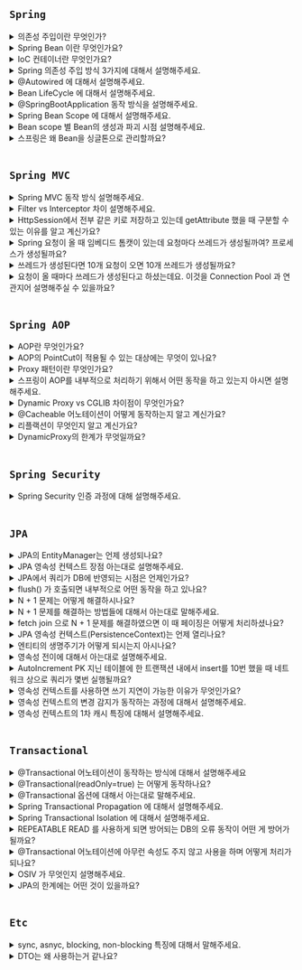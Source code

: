 ## `Spring`

<details>
  <summary>의존성 주입이란 무엇인가?</summary> 
  <br>

의존 관계 주입(Dependency Injection)이라고도 하며, 어떤 객체가 사용하는 의존 객체를 직접 만들어 사용하는게 아니라, `외부에서 주입 받아 사용`하는 방법이다. (new 연산자를 이용해서 객체를 생성하는 것이라고 생각하면 된다)

</details>

<details>
  <summary>Spring Bean 이란 무엇인가요?</summary>  
  <br>

Spring Bean 이란 IoC 컨테이너에서 관리하는 객체를 말한다.(스프링이 제어권을 가지고 직접 만들고 관계를 부여하는 오브젝트를 Bean 이라고 부른다.)

- 스프링 IoC 컨테이너에 등록된 Bean들은 `의존성 관리가 수월`해진다.
- 스프링 IoC 컨테이너에 등록된 Bean들은 `싱글톤`의 형태이다

Spring Bean 으로 등록되었을 때 위와 같은 장점이 있다.

</details>

<details>
  <summary>IoC 컨테이너란 무엇인가요?</summary>
  <br>

스프링에서는 빈의 생성과 관계설정 같은 제어를 담당하는 IoC 오브젝트를 `빈 팩토리(Bean Factory)` 라고 부릅니다. 보통은 빈 팩토리보다는 이를 좀 더 확장한 `애플리케이션 컨텍스트`를 주로 사용합니다.

</details>  

<details>
  <summary>Spring 의존성 주입 방식 3가지에 대해서 설명해주세요.</summary>
  <br>

- 생성자 주입
  - 제일 권장되는 방식이다. 필드에 final 을 추가하면 생성자에서 반드시 초기화 해주어야 하기 때문에 NPE를 방지하는데 도움을 줄 수 있다.
- Setter 주입
  - Setter 를 통해서도 의존성 주입을 할 수 있다. 하지만 Setter를 통해서 의존 관계를 변경할 수 있어 여러 명에서 개발할 때 예상치 못한 에러를 발생할 수 있다는 단점이 있다.
- 필드 주입
  - 필드 주입은 권장하지 않는 방식이다. 필드 주입을 통해서 주입을 해버리면 다른 의존 관계로 바꾸고 싶어도 바꿀 수가 없다. 그리고 DI 프레임 워크가 없다면 의존성 주입을 할 수 없다는 큰 단점이 있다.
  
</details>

<details>
  <summary>@Autowired 에 대해서 설명해주세요.</summary>
  <br>

해당 어노테이션이 존재하면 어노테이션이 붙어있는 클래스가 `IoC 컨테이너에 Bean`으로 등록되어 있는지 확인하고 등록되어 있다면 의존성 주입을 해주고, 등록되어 있지 않다면 런타임에 에러가 발생합니다.
</details>

<details>
  <summary>Bean LifeCycle 에 대해서 설명해주세요.</summary>
  <br>

IoC 컨테이너 생성 -> Bean 등록 -> Bean 객체들의 의존 관계 주입 -> 초기화 콜백 -> 소멸전 콜백 -> IoC 컨테이너 소멸

- 인터페이스(InitializingBean, DisposableBean)
- 설정 정보에 초기화 메소드, 종료 메소드 지정 
- @PostConstruct, @PreDestroy 애노테이션 지원

스프링은 총 3가지의 빈 생명주기 콜백을 제공합니다.

</details>

<details>
  <summary>@SpringBootApplication 동작 방식을 설명해주세요.</summary>
  <br>

SpringBootApplication 내부를 보면 `ComponentSacn`, `@SpringBootConfiguration`, `@EnableAutoConfiguration` 대표적으로 3가지가 존재한다.

- `ComponentScan`: 현재 어노테이션이 존재하는 같은 곳에 위치한 Bean 으로 등록할 수 있는 어노테이션을 찾아서 자동으로 Bean 으로 등록해주는 역할을 합니다.
- `EnableAutoConfigure`: 
  - @ComponentScan에서 먼저 스캔해서 Bean으로 등록하고 tomcat등 스프링이 정의한 외부 의존성을 갖는 class들을 스캔해서 Bean으로 등록합니다. 스프링 의존성에 autoconfigure 에 보면 자동으로 값들을 설정해준다. 대표적으로 Spring Boot 에서는 MVC 설정을 따로 하지 않아도 편리하게 사용할 수 있는데 이 어노테이션이 자동으로 번거로운 설정들을 대신 해줍니다.
  - 사전에 정의한 라이브러리들을 Bean 으로 등록해주는 어노테이션입니다. (ex: Spring MVC, Spring Batch 등등)
- `SpringBootConfiguration` 은 Configration 과 거의 같은 어노테이션이지만, Spring Boot 에서 `@SpringBootTest` 어노테이션을 사용해서 테스트 코드에서 작동할 때 관련 설정들을 자동으로 읽어오도록 해주는 역할을 합니다.(`SpringBootTestContextBootstrapper` 기억하기)

</details>

<details>
  <summary>Spring Bean Scope 에 대해서 설명해주세요.</summary>
  <br>

- 스프링이 관리하는 오브젝트, 즉 빈이 생성되고, 존재하고, 적용되는 범위를 `스코프(Scope)`라고 합니다.
- `싱글톤은 기본 스코프로 스프링 컨테이너의 시작과 종료까지 유지되는 가장 넓은 범위의 스코프`입니다.
- `프로토타입은 빈의 생성과 의존관계 주입까지만 관여하고 그 이후에는 더는 관리하지 않는 매우 짧은 범위의 스코프`입니다.
- `request`는 웹 요청이 들어오고 나갈때까지 유지하는 스코프, `session`은 웹 세션이 생성, 종료할때까지, `application`은 웹 서블릿 컨텍스트와 같은 범위로 유지하는 스코프입니다.

</details>

<details>
  <summary>Bean scope 별 Bean의 생성과 파괴 시점 설명해주세요.</summary>
  <br>

Bean 생명주기는 `IoC 컨테이너 생성 -> Bean 등록 -> 의존관계 주입 -> 초기화 콜백 -> 사용 -> 소멸 전 콜백 -> IoC 컨테이너 종료` 순으로 진행된다.

- 싱글톤: 객체의 생명 주기를 IoC 컨테이너가 생성되고 종료될 때까지 싱글톤으로 관리하는 것이기 때문에 위의 과정에서 처럼 Bean 등록 시점에 생성되고 IoC 컨테이너 종료와 소멸전 콜백 사이에 파괴되지 않나 싶다.
- 프로토타입: 빈의 생성과 의존관계 주입까지만 관여하고 그 이후에는 관여하지 않기 때문에 파괴는 수동으로 해야 하지 않을까 싶다.
- Request: 요청당 Bean이 생명주기를 탈 거 같다.
- Session: 세션의 범위에 따라 Bean 생명주기를 타지 않을까 싶다.

</details>

<details>
  <summary>스프링은 왜 Bean을 싱글톤으로 관리할까요?</summary>
  <br>

스프링은 주로 적용되는 대상이 자바 엔터프라이즈 기술을 사용하는 서버환경이기 때문이다. 스프링이 처음 설계됐던 대규모의 엔터프라이즈 서버환경은 서버 하나당 최대로 초당 수십에서 수백 번씩 브라우저나 여타 시스템으로부터의 요청을 받아 처리할 수 있는 높은 성능이 요구되는 환경이었다.

그런데 매번 클라이언트에서 요청이 올때마다 각 로직을 담당하는 오브젝트를 새로 만들어서 사용한다고 생각해보자. 아무리 GC 성능이 좋아도 부하가 있을 수가 있다. 그렇기 때문에 IoC 컨테이너에서 객체를 싱글톤으로 관리해서 계속 재사용하겠다는 취지이다.

</details>

<br>

## `Spring MVC`

<details>
  <summary>Spring MVC 동작 방식 설명해주세요.</summary>
  <br>

클라이언트에서 특정 Controller URI 로 요청이 오면 Filter 를 거친 후에 DispatcherServlet 이 응답을 받습니다. DispatcherServlet 은 요청 온 것을 `HadlerMapping` 에게 넘겨 어떤 Controller 의 URI 인지 찾도록 요청합니다. 그리고 `HandlerAdapter` 를 통해서 해당 컨트롤러 메소드를 호출하여 실제 오는 응답 값을 얻습니다. 만약 Controller 어노테이션과 model.addAttribute 같은 것들을 사용했다면 여기에 값을 담아서 옵니다.

1. DispatcherServlet 이 HandlerMapping 에게 해당 요청이 어떤 Controller 가 담당하는지 찾도록 요청합니다.
2. DispatcherServlet 이 어떤 Controller 인지 알았다면 HandlerAdapter 를 통해서 해당 클래스의 반환 값을 얻어오고 model.addAttribute 가 있다면 거기에 값을 넣어서 가져옵니다.
3. 리턴 값을 가지고 ViewResolver 를 통해서 View 를 찾아서 DispatcherServlet 에게 반환합니다.
4. DispatcherServlet 은 View 응답 생성 요청을 합니다.

그리고 Controller 라면 View 를 찾아야 하니 `ViewResolver`가 수행되어 어떤 뷰를 return 해주어야 하는지 찾게 됩니다.(`ViewResolver 인터페이스 구현체인 ContentNegotiatingViewResolver`가 사용되면서 View를 찾는 과정을 볼 수 있습니다.)

</details>

<details>
  <summary>Filter vs Interceptor 차이 설명해주세요.</summary>
  <br>

![spring](https://user-images.githubusercontent.com/45676906/122227178-a1af6a00-cef1-11eb-8c22-23cbcb43bc03.png)

전체 구성는 위와 같습니다. `Filter -> DispatcherServelt -> Interceptor -> AOP -> Controller` 순으로 실행됩니다.

- `Filter`:
  - Filter 는 Spring 영역 밖에 위치합니다. 즉 ExceptionHandler 같은 것을 통해서 에러 처리를 할 수 없습니다. 즉, 앞단에서 XSS 방어 어떤 처리를 해야 할 때 사용하면 좋습니다.
  - 또한, Controller 이후 자원 처리가 끝난 후 응답 처리에 대해서도 변경, 조작을 수행할 수 있다. 즉, Servlet 영역이다 보니 Request, Resposne 조작할 수 있음
  - `Filter`는 Web Application(Tomcat을 사용할 경우 web.xml)에 등록한다.
- `Interceptor`
  - Spring 영역 안에 있어 Spring 모든 Bean에 접근 가능합니다. 그리고 Controller 앞 뒤 로 끼어들 수 있는 메소드를 제공합니다.
  - `Interceptor`는 Spring의 Application Context에 등록합니다.

<img width="765" alt="스크린샷 2021-11-30 오전 1 26 25" src="https://user-images.githubusercontent.com/45676906/143905208-b0137a50-15b3-4358-a07c-f3c321cd83b8.png">

</details>


<details>
  <summary>HttpSession에서 전부 같은 키로 저장하고 있는데 getAttribute 했을 때 구분할 수 있는 이유를 알고 계신가요?</summary>
  <br>

1. 클라이언트(웹 브라우저의 사용자)가 처음으로 웹 어플리케이션을 방문하거나 request.getSession()을 통해 HttpSession을 처음으로 가져 오면 `서블릿 컨테이너`는 새로운 HttpSession 객체를 생성하고 길고 unique한 ID를 생성 후, 서버의 메모리에 저장합니다.
2. 서블릿 컨테이너는 `JSESSIONID`란 이름을 key로, 생성한 session ID를 value로 하여 HTTP 응답의 Set-Cookie header에 cookie로 설정합니다
3. 브라우저는 다음 요청부터 `Request Headers`에 `JSESSIONID`를 담아서 서버로 요청을 보냅니다.
4. `서블릿 컨테이너`는 들어오는 모든 HTTP request의 cookie header에서 `JSESSIONID`라는 이름의 cookie가 있는지 확인하고 해당 값 (session ID)을 사용하여 서버의 메모리에 저장된 HttpSession을 가져옵니다.

</details>

<details>
  <summary>Spring 요청이 올 때 임베디드 톰캣이 있는데 요청마다 쓰레드가 생성될까여? 프로세스가 생성될까요?</summary>
  <br>

쓰레드가 생성됩니다.

</details>

<details>
  <summary>쓰레드가 생성된다면 10개 요청이 오면 10개 쓰레드가 생성될까요?</summary>
  <br>

10개의 쓰레드가 생성됩니다. 톰캣 기본 설정으로 내부에 200개의 쓰레드가 존재합니다.

</details>

<details>
  <summary>요청이 올 때마다 쓰레드가 생성된다고 하셨는데요. 이것을 Connection Pool 과 연관지어 설명해주실 수 있을까요?</summary>
  <br>
</details>

<br>

## `Spring AOP`

<details>
  <summary>AOP란 무엇인가요?</summary>
  <br>

AOP는 `Aspect Oriented Programming` 으로 `관점 지향 프로그래밍` 이다. `흩어진 관심사`를 `Aspect` 라는 모듈화를 시켜 중복되는 코드를 재사용하겠다는 것이 취지이다. 그리고 `Proxy Pattern`을 사용한다.

- Aspect: 공통 코드를 모아놓는 모듈
- Advice: 실질적으로 어떤 일을 해야 하는지를 담고 있음
- PointCut: 어디에 적용해야 하는지에 대한 정보를 담고 있음
- Target: Aspect 에 적용이 되는 대상
- Join Point: Advice 가 적용될 위치
- Weaving : Advice 를 핵심 로직코드에 적용하는 것

<br>

Spring AOP 에서는 `Dynamic Proxy` or `CGLib`을 사용해서 기존의 코드를 건드리지 않고 코드를 추가하는 방식을 사용한다. 코드를 추가할 때는 3가지 방법이 있다.

- 컴파일
- 로드 타임
- `런타임` : 스프링에서는 `런타임`에 동작합니다. (`Dynamic Proxy`는 런타임 시점에 인터페이스를 구현하는 클래스 또는 인스턴스를 만드는 기술을 말한다)
  - `Dynamic Proxy`는 인터페이스가 있어야 사용할 수 있다는 특징이 있습니다.
  - 인터페이스가 없다면 `CGLib`을 통해서 바이트 코드를 조작하여 동적으로 프록시 객체를 만들게 됩니다.
  
</details>

<details>
  <summary>AOP의 PointCut이 적용될 수 있는 대상에는 무엇이 있나요?</summary>
  <br>

Parameter, Method, Class, Package, Annotation 등등 인거 같은?!
</details>

<details>
  <summary>Proxy 패턴이란 무엇인가요?</summary>
  <br>

`프록시 패턴`이란 실제 클래스가 구현하고 있는 인터페이스를 똑같이 구현하고, 실제 클래스를 참조하면서 프록시 클래스를 만듭니다. 그리고 `프록시 클래스에서 추가하고자 하는 코드를 추가하고 중간에 실제 코드를 호출하는 방식입니다.`

</details>

<details>
  <summary>스프링이 AOP를 내부적으로 처리하기 위해서 어떤 동작을 하고 있는지 아시면 설명해주세요.</summary>
  <br>
  
- Spring AOP는 런타임에 A 라는 클래스가 Bean 으로 등록될 때 A 라는 클래스를 참조하는 `Proxy` 객체를 만든 후에 흩어진 관심사의 코드를 `Weaving` 시킨 후에 작동하게 만듭니다. 
- 타겟 클래스가 인터페이스를 구현하고 있다면 `Dynamic Proxy`를 사용하여 프록스 객체를 만들게 됩니다.
- 타켓 클래스가 인터페이스를 구현하고 있지 않다면 `CGLib`을 사용하여 프록시 객체를 만들게 됩니다.

`Reference`: [https://docs.spring.io/spring-framework/docs/current/reference/html/core.html#aop-introduction-proxies](https://docs.spring.io/spring-framework/docs/current/reference/html/core.html#aop-introduction-proxies) 

</details>

<details>
  <summary>Dynamic Proxy vs CGLIB 차이점이 무엇인가요?</summary>
  <br>

1. 스프링에서는 `CGLib`, `Dynamic Proxy` 를 사용해서 프록시 패턴을 구현하고 있습니다.
2. `Dynamic Proxy`는 인터페이스 타입만 생성할 수 있는 반면에 `CGLib`은 실제 구현하고자 하는 타입을 생성할 수 있어서 인터페이스를 구현하지 않는데 프록시 객체를 만들어야 하는 경우에는 `CGLib`을 사용합니다.
3. 타켓 클래스가 인터페이스를 구현하고 있지 않다면 `프록시 객체를 생성할 때 CGLib`를 사용한다.
4. `CGLib`는 `JDK Proxy`와는 달리 리플렉션을 사용하지 않고 `바이트코드를 조작하여 프록시 객체를 생성하고 있다.`
5. `Dynamic Proxy`는 `리플랙션의 Proxy 클래스가 동적으로 Proxy를 생성해줍니다.`

</details>

<details>
  <summary>@Cacheable 어노테이션이 어떻게 동작하는지 알고 계신가요?</summary> 
  <br>
</details>

<details>
  <summary>리플랙션이 무엇인지 알고 계신가요?</summary>
  <br>

리플렉션은 자바 코드 자체를 추상화하여 구체적인 객체정보를 알지 못하더라도 클래스정보들을 접근 할 수 있도록 하는 자바 API 입니다. 이를 통해 동적 객체 선언, 동적 메서드 호출 기능을 사용 할 수 있는데, Spring에서는 DI, Proxy등에서 리플렉션이 사용됩니다.

리플렉션을 사용하면 코드가 지져분해지고, 성능이 떨어진다는 단점이 존재하기 때문에 꼭 필요할 때 사용하는 것이 좋습니다.

</details>

<details>
  <summary>DynamicProxy의 한계가 무엇일까요? </summary>  
  <br>

- DynamicProxy는 원본 클래스가 인터페이스를 구현하고 있어야 사용할 수 있다는 단점이 있습니다.
- 리플렉션을 사용하기 때문에 성능이 떨어지고, 코드가 지져분해진다는 단점이 있습니다.

</details>

<br>

## `Spring Security`

<details>
  <summary>Spring Security 인증 과정에 대해 설명해주세요.</summary>
  <br>
</details>

<br>

## `JPA`

<details>
  <summary>JPA의 EntityManager는 언제 생성되나요?</summary>
  <br>

`EntityManagerFactory`를 통해서 요청이 올 때마다 `EntityManager`를 생성합니다. `EntityManager는 내부적으로 데이터베이스 커넥션 풀을 사용합니다.`

![image](https://user-images.githubusercontent.com/45676906/130561404-a884dac8-c921-4b6d-959e-7d4fb1813982.png)

<br>

![image](https://user-images.githubusercontent.com/45676906/130563981-94e22733-8c94-413c-9d5c-18fa93ed0c49.png)

- `EntityManagerFactory`는 하나만 생성해서 애플리케이션 전체에서 공유해서 사용합니다.
  - `JPA를 통작시키기 위해서는 기반 객체를 만들고 JPA 구현체에 따라서는 데이터베이스 커넥션 풀도 생성하므로 엔티티 매니저 팩토리를 생성하는 비용은 아주 큽니다.`
- `EntityManager`는 쓰레드간에 공유해서 사용하면 안됩니다.

</details>

<details>
  <summary>JPA 영속성 컨텍스트 장점 아는대로 설명해주세요.</summary>
  <br>

- `1차 캐시` : 영속성 컨텍스트는 내부에 캐시를 가지고 있는데 이것을 `1차 캐시`라고 합니다. 1차 캐시에 없으면 DB 에서 조회해옵니다. 1차 캐시에 있다면 DB 쿼리를 날리지 않습니다.(JPA는 1차 캐시를 통해서 반복 가능한 읽기(REPEATABLE RAD) 등급의 트랜잭션 격리 수준을 데이터베이스가 아닌 애플리케이션 차원에서 제공한다는 장점이 있습니다.)
- `변경 감지(Dirty Checking)` : 스냅샷을 1차 캐시에 들어온 데이터를 스냅샷을 찍어놓습니다. commit 되는 시점에 Entity와 스냅샷과 비교하여 다르다면 update SQL을 생성합니다.
- `지연 로딩(Lazy Loading)` : FetchType을 LAZY로 설정해놓으면 연관관계의 객체를 프록시로 가져온 후에 실제 그 객체가 사용될 때 DB에 쿼리를 날려서 가져옵니다.
- `동일성 보장`: 동일성 비교가 가능합니다.(== 사용 가능)
- `쓰기 지연` : `엔티티 매니저는 트랜잭션을 커밋하기 직전까지 데이터베이스에 엔티티를 저장하지 않고 내부 쿼리 저장소에 INSERT SQL을 차곡차곡 모아둡니다.` 그리고 트랜잭션을 커밋할 때 모아둔 쿼리를 데이터베이스에 보내는데 이것을 `트랜잭션을 지원하는 쓰기 지연` 이라 합니다.

<img width="987" alt="스크린샷 2021-08-25 오전 7 45 21" src="https://user-images.githubusercontent.com/45676906/130699692-8ded3c99-0b25-415f-abe4-14d8aa6d9799.png">

</details>

<details>
  <summary>JPA에서 쿼리가 DB에 반영되는 시점은 언제인가요?</summary>
  <br>

커밋하는 시점에 쓰기 지연 SQL 저장소에 있던 쿼리들이 flush 되면서 데이터베이스에 반영이 됩니다. (트랜잭션 `commit()`이 호출되거나, 강제로 `flush()` 메소드가 호출될 때 쿼리가 실행되어 DB에 반영됩니다.)

</details>

<details>
  <summary>flush() 가 호출되면 내부적으로 어떤 동작을 하고 있나요?</summary>
  <br>

1. `em.flush()` 직접 호출
2. 트랜잭션 커밋 시 플러시가 자동 호출됩니다.
3. JPQL 쿼리 실행 시 플러시가 자동 호출됩니다.

플러시를 호출하는 방법은 위와 같이 3가지 입니다. `플러시(flush())`는 영속성 컨텍스트의 변경 내용을 데이터베이스에 반영합니다. 플러시를 실행하면 구체적으로 다음과 같은 일이 일어납니다.

1. 변경 감지가 동작해서 영속성 컨텍스트에 있는 모든 엔티티를 스냅샷과 비교해서 수정된 엔티티를 찾는다. 수정된 엔티티는 수정 쿼리를 만들어 쓰기 지연 SQL 저장소에 등록한다.
2. 쓰기 지연 SQL 저장소의 쿼리를 데이터베이스에 전송합니다.(등록, 수정, 삭제 쿼리)

</details>

<details>
  <summary>N + 1 문제는 어떻게 해결하시나요?</summary>
  <br>

N + 1 쿼리는 대표적으로 `@OneToMany` 관계에서 즉시로딩을 사용할 때 혹은 지연 로딩시에는 반복문을 돌면서 하위 객체를 조회할때  발생합니다. 정확한 의미는 1개의 쿼리를 실행했을 때, 내부에 존재하는 컬렉션들을 조회해오면서 생기는 문제입니다. 기본적으로 되도록이면 @OneToMany의 매핑을 하지 않을 수 있다면 하지 않는 것이 최고의 예방책입니다.

만약 그런 객체를 가져와야 하는 경우 `Fetch Join`이라고 하는 JPQL의 join fetch를 사용합니다. 쿼리 한 번으로 해결할 수 있고, 또 다른 방법으로는 `EntityGraph`를 사용하는 방법이 있습니다. 또한 `Batch Size` 옵션을 사용하여 N + 1 문제를 해결할수도 있습니다.

`@OneToOne` 관계에서 연관관계 주인이 아닌 쪽에서 조회하면 `Proxy`의 한계로 `null`인지 아닌지 직접 조회해보아야 한다는 특징 때문에 `N + 1` 문제가 발생한다는 특징이 있습니다. 이 때도 `fetct join`을 활용해서 `N + 1` 문제를 해결할 수 있습니다.

</details>

<details>
  <summary>N + 1 문제를 해결하는 방법들에 대해서 아는대로 말해주세요.</summary>
  <br>

- `fetch join`을 사용해서 객체를 한번에 가져오는 방법이 있습니다.
- `entity graph`를 사용하여 N + 1 문제를 해결할 수 있습니다.
- `Batch Size` 옵션을 사용하여 `Size` 만큼 `IN` 쿼리로 가져와서 N + 1 문제를 해결할 수 있습니다.

</details>

<details>
  <summary>fetch join 으로 N + 1 문제를 해결하였으면 이 때 페이징은 어떻게 처리하셨나요?</summary>
  <br>
</details>

<details>
  <summary>JPA 영속성 컨텍스트(PersistenceContext)는 언제 열리나요?</summary>
  <br>

`트랜잭션이 시작될 때 영속성 컨텍스트(PersistenceContext)가 열립니다.`(엔티티 매니저를 만들면 그 내부에 영속성 컨텍스트가 생성됩니다.)
</details>

<details>
  <summary>엔티티의 생명주기가 어떻게 되시는지 아시나요?</summary>
  <br>

![image](https://user-images.githubusercontent.com/45676906/130695392-5133df99-f7b6-4812-be15-365147005b91.png)

- 비영속(new): 영속성 컨텍스트와 전혀 관계가 없는 새로운 상태
- 영속(managed): 영속성 컨텍스트에 관리되는 상태
- 준영속(detached): 영속성 컨텍스트에 저장되었다가 분리된 상태
- 삭제 (removed): 삭제된 상태

</details>

<details>
  <summary>영속성 전이에 대해서 아는대로 설명해주세요.</summary>
  <br>

## `영속성 전이: CASCADE 주의`

- 영속성 전이는 연관관계를 매핑하는 것과 아무 관련이 없습니다.
- 엔티티를 영속화할 뿐 연관된 엔티티도 함께 영속화하는 편리함을 제공할 뿐입니다.

<br> <br>

## `CASCADE의 종류`

- `ALL: 모두 적용`
- `PERSIST: 영속`
- `REMOVE: 삭제`
- `MERGE: 병합`
- `REFRESH: 갱신`
- `DETACH: 분리`

예를들어 데이터베이스에서 유저가 쓴 게시글처럼 연관되어 있을 때 유저를 삭제할 때 CASCADE 속성을 지정해서 유저가 작성한 글 까지 한번에 다 삭제하려고 할 때 사용할 수 있습니다.

<br>

## `고아 객체`

JPA는 부모 엔티티와 연관관계가 끊어진 자식 엔티티를 자동으로 삭제하는 기능을 제공하는데 이것을 `고아 객체` 제거 라고 합니다.

![스크린샷 2021-10-04 오후 2 51 03](https://user-images.githubusercontent.com/45676906/135800547-af26ad0a-0a2e-4e2f-8ec3-6132c1009f32.png)

위와 같이 `orphanRemoval = true` 옵션을 준 후에 Parent 중에 Child 하나의 연관관계를 끊어보겠습니다.

</details>

<details>
  <summary>AutoIncrement PK 지닌 테이블에 한 트랜잭션 내에서 insert를 10번 했을 때 네트워크 상으로 쿼리가 몇번 실행될까요?</summary>
  <br>

`Auto_Increment` 속성을 가진 `Entity`를 `INSERT` 10번 한다면 10번의 네트워크를 타게 됩니다. 왜냐하면 영속성 컨텍스트는 엔티티의 `PK` 값을 가지고 구별을 하고 있는데, `Auto Increment`는 엔티티가 저장된 후에 하나씩 증가하는 값이기 때문에 이 때는 `INSERT`가 한번씩 실행되게 됩니다.

</details>

<details>
  <summary>영속성 컨텍스트를 사용하면 쓰기 지연이 가능한 이유가 무엇인가요?</summary>
  <br>

데이터를 저장하면 등록 쿼리를 데이터베이스에 바로 보내지 않고 메모리(쿼리 저장소)에 모아 둡니다. 그리고 트랜잭션을 커밋할 때 등록 쿼리를 데이터베이스에 한번에 보낸 후에 커밋하기 때문에 가능합니다.

</details>

<details>
  <summary>영속성 컨텍스트의 변경 감지가 동작하는 과정에 대해서 설명해주세요.</summary>

엔티티의 변경사항을 데이터베이스에 자동으로 반영하는 기능을 `변경 감지`라고 합니다. JPA는 엔티티를 영속성 컨텍스트에 보관할 때, `최초 상태를 복사해서 저장해두는데 이것을 스냅샷이라고 합니다.` 그리고 플러시 시점에 스냅샷과 엔티티를 비교해서 변경된 엔티티를 찾습니다. `변경 감지는 영속성 컨텍스트가 관리하는 영속 상태의 엔티티에만 적용됩니다.` 

1. 트랜잭션을 커밋하면 엔티티 매니저 내부에서 먼저 `flush()`가 호출됩니다.
2. 엔티티와 스냅샷을 비교해서 변경된 엔티티를 찾습니다.
3. 변경된 엔티티가 있으면 수정 쿼리를 생성해서 쓰기 지연 SQL 저장소에 보냅니다.
4. 쓰기 지연 저장소의 SQL을 데이터베이스에 보닙니다.
5. 데이터베이스 트랜잭션을 커밋합니다.

</details>

<details>
  <summary>영속성 컨텍스트의 1차 캐시 특징에 대해서 설명해주세요.</summary>

## `엔티티 조회, 1차 캐시`

<img width="703" alt="스크린샷 2021-08-25 오전 7 13 32" src="https://user-images.githubusercontent.com/45676906/130697054-93744483-9c26-4764-8864-18a645a130ba.png">

```java
// 엔티티를 생성한 상태 (비영속)
Member member = new Member();
member.setId(1L);
member.setUsername("Gyunny");

// 엔티티를 영속
em.persist(member);   
```

영속성 컨텍스트는 내부에 캐시를 가지고 있는데 이것을 `1차 캐시`라고 합니다. 영속 상태의 엔티티는 모두 이곳에 저장됩니다. 즉, 영속성 컨텍스트 내부에 Map이 하나 있는데 키는 @Id로 매핑한 식별자이고 값은 엔티티 인스턴스입니다.

<br> <br>

## `1차 캐시에서 조회`

```java
// 엔티티를 생성한 상태 (비영속)
Member member = new Member();
member.setId(1L);
member.setUsername("Gyunny");

// 엔티티를 영속
em.persist(member);   

// 1차 캐시에서 조회
Member findMember = em.find(Member.class, "1L");
```

<img width="980" alt="스크린샷 2021-08-25 오전 7 19 18" src="https://user-images.githubusercontent.com/45676906/130697561-1b0c585c-0a4b-4c0c-ab57-82278ba751a2.png">

em.find()를 호출하면 우선 1차 캐시에서 식별자 값으로 엔티티를 찾습니다.

<br> <br>

## `만약 1차 캐시에 없는 2번 Member를 조회한다면?`

```java
Member findMember2 = em.find(Member.class, 2L);
```

<img width="1471" alt="스크린샷 2021-08-25 오전 7 21 24" src="https://user-images.githubusercontent.com/45676906/130697770-f840afea-6b3c-4f4a-a146-67a7c5227e64.png">

만약 em.find()를 호출했는데 엔티티가 1차 캐시에 없으면 엔티티 매니저는 데이터베이스를 조회해서 결과로 나온 Member2를 1차 캐시에 저장한 후에 영속 상태의 엔티티를 반환합니다.
(한 트랜잭션 안에서만 효과가 있기 때문에 막 그렇게 성능의 이점이 있지는 않음!)

<br>

![스크린샷 2021-08-25 오전 7 26 57](https://user-images.githubusercontent.com/45676906/130698357-c7adabcf-5159-4d93-9877-180d76f35865.png)

위와 같이 `엔티티를 영속 상태`로 만든 후에 `em.find()`를 통해서 조회했을 때 실제로 1차 캐시에서 조회를 하는지 알아보겠습니다.

<br>

![스크린샷 2021-08-25 오전 7 29 17](https://user-images.githubusercontent.com/45676906/130698478-d9f3c305-5a03-49cb-b06d-1e6dd6151364.png)

결과를 보면 `em.find()`를 했을 때 `SELECT` 쿼리가 실행되지 않은 것을 볼 수 있습니다. 즉, DataBase에서 조회한 것이 아니라 1차 캐시에서 조회해서 결과를 반환한 것을 알 수 있습니다.

이번에는 위에서 말했던 것처럼 1차 캐시에 없는 멤버를 조회했을 때는 어떻게 되는지 알아보겠습니다.

![스크린샷 2021-08-25 오전 7 35 31](https://user-images.githubusercontent.com/45676906/130698993-f223f7d5-a8b7-4aec-bc76-d2b76e103da4.png)

1번 멤버가 DB에 존재하는 상태로 1번 멤버를 두 번 find() 하는 코드입니다. 위 코드의 결과를 예측해보면 첫 번째 find()만 SELECT 쿼리가 실행되고 두 번째 find()는 1차 캐시에서 가져오기 때문에 SELECT 쿼리가 실행되지 않을 것이라 예상할 수 있습니다. 실제로 그런지 한번 실행해보겠습니다.

![스크린샷 2021-08-25 오전 7 38 17](https://user-images.githubusercontent.com/45676906/130699148-3306a37b-742e-4678-b2dc-bf2b80bbf7c4.png)

결과를 보면 예상했던 대로 SELECT 쿼리가 한번만 실행된 것을 확인할 수 있습니다. (하지만 현업에선 그렇게~ 도움을 주진 않는다고 하는,,)

</details>

<br>

## `Transactional`

<details>
  <summary>@Transactional 어노테이션이 동작하는 방식에 대해서 설명해주세요</summary>
  <br>

- `Spring AOP`를 사용해서 동작하게 됩니다. `@Transactional` 어노테이션이 붙어있는 메소드를 호출하면 `프록시 객체의 메소드가 먼저 호출`됩니다. (프록시 내부에 트랜잭션 코드가 존재하고 프록시 코드를 통해서 실제 요청했던 메소드를 여기서 호출함) 그리고 트랜잭션이 시작되고 실제 클래스의 메소드가 호출되고 커밋되는 방식으로 진행됩니다. (`Proxy` 객체를 생성해서 내부에 클래스 객체를 넣어두고 앞뒤로 `트랜잭션 begin, commit과 rollback처리`를 해줍니다.)
- 실제 호출했던 메소드의 클래스가 인터페이스를 구현하고 있다면 `Dynamic Proxy`를 사용하고, 인터페이스를 구현하고 있지 않다면 `CGLib`을 사용해서 `Proxy` 객체를 생성합니다.
- Dynamic Proxy는 리플렉션을 사용하고, CGLib은 바이트코드를 조작하는 방식으로 Proxy 객체를 생성하여 작업한다.

</details>

<details>
  <summary>@Transactional(readOnly=true) 는 어떻게 동작하나요?</summary>
  <br>

엔티티가 영속성 컨텍스트에 관리되면 1차 캐시, 변경 감지, 지연 로딩, 동일성 보장, 쓰기 지연 5가지 이점을 얻을 수 있습니다.

그런데 트랜잭션에 `readOnly=ture` 설정하면 `스프링 프레임워크가 하이버네이트 세션 플러시 모드를 MANUAL`로 설정한다.

그리고 `readOnly`를 사용하면 `해당 트랜잭션 내에서 쓰기 작업을 할 수 없습니다.` 즉, `읽기 전용이기 때문에 영속성 컨텍스트는 스냅샷을 보관하지 않습니다.` 따라서 메모리 사용량을 최적화할 수 있습니다.

즉, `강제로 플러시를 호출하지 않는 한 플러시가 일어나지 않습니다.` 따라서 트랜잭션을 커밋하더라도 영속성 컨텍스트가 플러시 되지 않아서 엔티티의 등록, 수정, 삭제가 동작하지 않고 또한 읽기 전용으로 영속성 컨텍스트는 변경 감지를 위한 스냅샷을 보관하지 않으므로 성능이 향상됩니다.

</details>

<details>
  <summary>@Transactional 옵션에 대해서 아는대로 말해주세요.</summary>
  <br>

- `Propagation`
- `Isolation`
- `timeout`
- `readOnly`
- `rollbackForClassName`
- `rollbackFor`

</details>


<details>
  <summary>Spring Transactional Propagation 에 대해서 설명해주세요.</summary>
  <br>

- REQUIRED: 아무 설정도 하지 않는 DEFAULT 설정입니다. `REQUIRED`는 부모 트랜잭션이 존재하는 상황에서 자식 트랜잭션을 호출하면 자식 트랜잭션도 부모 트랜잭션에 합류합니다. 그리고 자식에서 에러가 발생해도 부모 까지 모두 Rollback 되고, 부모에서 에러가 발생해도 자식도 모두 Rollback 된다는 특징이 있습니다.
- REQUIRED_NEW: 무조건 새로운 트랜잭션을 만듭니다. 부모에서 에러가 발생하더라도 자식에서 문제가 없다면 문제 없이 트랜잭션 Commit 됩니다.
- NESTED : 부모 트랜잭션이 존재하면 부모 트랜잭션에 중첩시키고, 부모 트랜잭션이 존재하지 않는다면 새로운 트랜잭션을 생성한다. 부모 트랜잭션에 예외가 발생하면 자식 트랜잭션도 Rollback한다. 자식 트랜잭션에 예외가 발생하더라도 부모 트랜잭션은 Rollback하지 않는다.
- MANDATORY : 무조건 부모 트랜잭션에 합류시킵니다. 부모 트랜잭션이 존재하지 않는다면 예외를 발생시킵니다.

</details>

<details>
  <summary>Spring Transactional Isolation 에 대해서 설명해주세요.</summary>
  <br>

특별히 설정하지 않으면 `Isolation.Default`가 설정됩니다. `Isolation.Default`는 현재 사용하고 있는 `RDBS` 기본 격리 레벨을 따라 갑니다.

</details>

<details>
  <summary>REPEATABLE READ 를 사용하게 되면 방어되는 DB의 오류 동작이 어떤 게 방어가 될까요?</summary>
  <br>

`READ COMMITTED`에서 `UNREPETABLE READ`가 발생한다는 문제가 있습니다. `UNREPEATABLE READ`는 A 트랜잭션에 C 라는 쿼리로 테이블을 조회했을 때 결과가 1건이 나왔습니다. 그런데 이 때 B 트랜잭션에서 제가 조회했던 곳의 필드 값을 Update 했습니다. 그리고 제가 한번 더 C 라는 쿼리로 조회했는데 이번에는 결과가 2건이 나오게 되는 이런 상황, 같은 트랜잭션에서 같은 쿼리를 날렸는데 결과가 다른 문제를 `UNREPEATABLE READ` 라고 하고 `REPEATABLE READ`는 이러한 문제를 해결하였습니다.

</details>

<details>
  <summary>@Transactional 어노테이션에 아무런 속성도 주지 않고 사용을 하며 어떻게 처리가 되나요?</summary>
  <br>

Propagtaion은 REQUIRED 가 적용되고, Isolation Level 은 사용하는 RDBMS 의 고립 레벨을 따라 갑니다. 그리고 RuntimeException, Error 일 때 Rollback 되도록 설정 되어 있습니다.

</details>

<details>
  <summary>OSIV 가 무엇인지 설명해주세요.</summary>
  <br>

`OSIV(Open Session In View)`는 영속성 컨텍스트를 뷰까지 열어둔다는 뜻입니다. 영속성 컨텍스트가 살아있으면 엔티티는 영속 상태로 유지됩니다. 따라서 뷰에서도 지연 로딩을 사용할 수 있습니다. 초기 설정이 `OSIV=true` 인데, `OSIV=false`로 바꿔서 `View Layer`에서는 영속성 컨텍스트를 열어놓지 않도록 할 수 있습니다.

[참고](https://github.com/wjdrbs96/Today-I-Learn/blob/master/JPA/13%EC%9E%A5.md#osiv%EB%9E%80)

</details>

<details>
  <summary>JPA의 한계에는 어떤 것이 있을까요?</summary>
  <br>

통계 쿼리나 복잡한 쿼리는 JPA, QueryDSL로 작성하는데 한계가 있다. 이런 복잡한 쿼리들은 직접 쿼리를 작성해서 하는 것이 더 좋다고 생각한다.

</details>

<br>

## `Etc`

<details>
  <summary>sync, asnyc, blocking, non-blocking 특징에 대해서 말해주세요.</summary>
</details>

<details>
  <summary>DTO는 왜 사용하는거 같나요?</summary>
  <br>

- 계층간의 데이터 이동할 때도 필요함 
- 클라이언트 <--> 서버로 데이터 받아올 때도 필요함 
- API를 개발할 때 클라이언트한테 반환하는 것을 Entity로 하지 않고 DTO로 변환시켜서 반환하게 되는데 이럴 때도 사용 가능

</details>